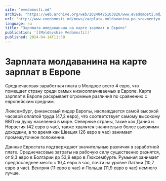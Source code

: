 ```yaml
---
site: "evedomosti.md"
archive: "https://web.archive.org/web/20240425103820/www.evedomosti.md/news/zarplata-moldavanina-po-sravneniyu-s-evropejcem-karta-zarpla"
url: "http://www.evedomosti.md/news/zarplata-moldavanina-po-sravneniyu-s-evropejcem-karta-zarpla"
language: ru
title: "Зарплата молдаванина на карте зарплат в Европе"
publication: '[[Moldavskie Vedomosti]]'
published: 2024-04-14T11:30
---
```


# Зарплата молдаванина на карте зарплат в Европе

Среднечасовая заработная плата в Молдове всего 4 евро, что помещает страну среди самых низкооплачиваемых в Европе. Карта зарплат в Европе раскрывает огромные различия по сравнению с европейским средним.

Люксембург, финансовый лидер Европы, наслаждается самой высокой часовой оплатой труда (47,2 евро), что соответствует самому высокому ВВП на душу населения в мире. Северные страны, такие как Дания и Норвегия (42 евро в час), также хвалятся значительно более высокими доходами, в то время как Швеция (26 евро в час) занимает промежуточное положение.

Данные Евростата подтверждают значительные различия в заработной плате. Среднечасовые затраты на рабочую силу существенно разнятся, от 9,3 евро в Болгарии до 53,9 евро в Люксембурге. Румыния занимает предпоследнее место с 10,4 евро в час, почти на уровне Латвии (10,7 евро в час). Венгрия (11 евро в час) и Польша (11,9 евро в час) немного лучше.